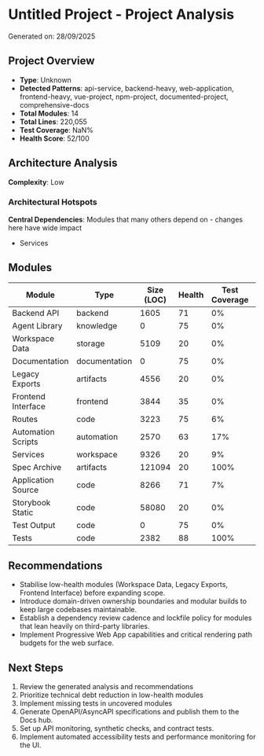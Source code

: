 # Untitled Project - Project Analysis

Generated on: 28/09/2025

## Project Overview

- **Type**: Unknown
- **Detected Patterns**: api-service, backend-heavy, web-application, frontend-heavy, vue-project, npm-project, documented-project, comprehensive-docs
- **Total Modules**: 14
- **Total Lines**: 220,055
- **Test Coverage**: NaN%
- **Health Score**: 52/100

## Architecture Analysis

**Complexity**: Low

### Architectural Hotspots

**Central Dependencies**: Modules that many others depend on - changes here have wide impact
- Services

## Modules

| Module | Type | Size (LOC) | Health | Test Coverage | Dependencies |
|--------|------|------------|---------|---------------|--------------|
| Backend API | backend | 1605 | 71 | 0% | 2 |
| Agent Library | knowledge | 0 | 75 | 0% | 0 |
| Workspace Data | storage | 5109 | 20 | 0% | 0 |
| Documentation | documentation | 0 | 75 | 0% | 0 |
| Legacy Exports | artifacts | 4556 | 20 | 0% | 0 |
| Frontend Interface | frontend | 3844 | 35 | 0% | 0 |
| Routes | code | 3223 | 75 | 6% | 1 |
| Automation Scripts | automation | 2570 | 63 | 17% | 2 |
| Services | workspace | 9326 | 20 | 9% | 0 |
| Spec Archive | artifacts | 121094 | 20 | 100% | 0 |
| Application Source | code | 8266 | 71 | 7% | 0 |
| Storybook Static | code | 58080 | 20 | 0% | 0 |
| Test Output | code | 0 | 75 | 0% | 0 |
| Tests | code | 2382 | 88 | 100% | 3 |

## Recommendations

- Stabilise low-health modules (Workspace Data, Legacy Exports, Frontend Interface) before expanding scope.
- Introduce domain-driven ownership boundaries and modular builds to keep large codebases maintainable.
- Establish a dependency review cadence and lockfile policy for modules that lean heavily on third-party libraries.
- Implement Progressive Web App capabilities and critical rendering path budgets for the web surface.

## Next Steps

1. Review the generated analysis and recommendations
1. Prioritize technical debt reduction in low-health modules
1. Implement missing tests in uncovered modules
1. Generate OpenAPI/AsyncAPI specifications and publish them to the Docs hub.
1. Set up API monitoring, synthetic checks, and contract tests.
1. Implement automated accessibility tests and performance monitoring for the UI.

